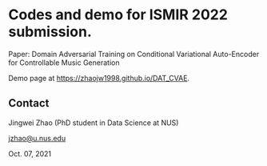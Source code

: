 # Codes and demo for ISMIR 2022 submission. 
Paper: Domain Adversarial Training on Conditional Variational Auto-Encoder for Controllable Music Generation

Demo page at https://zhaojw1998.github.io/DAT_CVAE.

## Contact
Jingwei Zhao (PhD student in Data Science at NUS)

jzhao@u.nus.edu

Oct. 07, 2021
